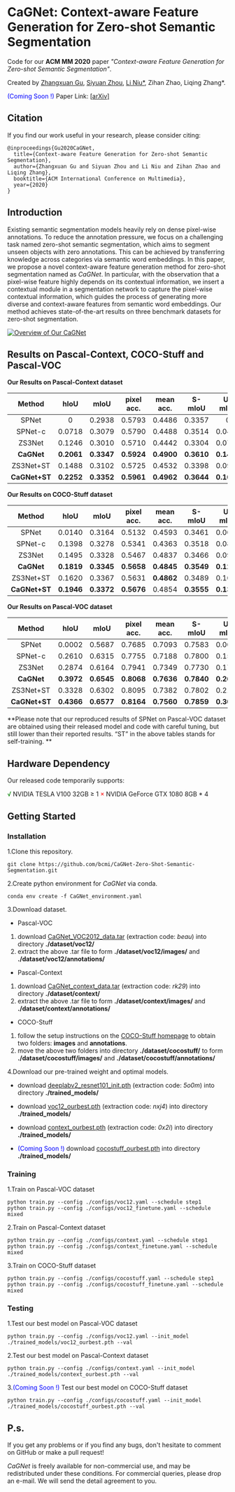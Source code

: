 # CaGNet: Context-aware Feature Generation for Zero-shot Semantic Segmentation

Code for our **ACM MM 2020** paper *"Context-aware Feature Generation for Zero-shot Semantic Segmentation"*.

Created by [Zhangxuan Gu](https://github.com/zhangxgu), [Siyuan Zhou](https://github.com/Siyuan-Zhou), [Li Niu\*](https://github.com/ustcnewly), Zihan Zhao, Liqing Zhang\*.

<font color=blue>(Coming Soon !)</font> Paper Link: [[arXiv\]]()

## Citation

If you find our work useful in your research, please consider citing:

```
@inproceedings{Gu2020CaGNet,
  title={Context-aware Feature Generation for Zero-shot Semantic Segmentation},
  author={Zhangxuan Gu and Siyuan Zhou and Li Niu and Zihan Zhao and Liqing Zhang},
  booktitle={ACM International Conference on Multimedia},
  year={2020}
}
```

## Introduction

Existing semantic segmentation models heavily rely on dense pixel-wise annotations. To reduce the annotation pressure, we focus on a challenging task named zero-shot semantic segmentation, which aims to segment unseen objects with zero annotations. This can be achieved by transferring knowledge across categories via semantic word embeddings. In this paper, we propose a novel context-aware feature generation method for zero-shot segmentation named as *CaGNet*. In particular, with the observation that a pixel-wise feature highly depends on its contextual information, we insert a contextual module in a segmentation network to capture the pixel-wise contextual information, which guides the process of generating more diverse and context-aware features from semantic word embeddings. Our method achieves state-of-the-art results on three benchmark datasets for zero-shot segmentation.

[![Overview of Our CaGNet](https://github.com/bcmi/CaGNet-Zero-Shot-Semantic-Segmentation/tree/master/figures/overview.jpg?raw=true)](https://github.com/bcmi/CaGNet-Zero-Shot-Semantic-Segmentation/tree/master/figures/overview.jpg?raw=true)

## Results on Pascal-Context, COCO-Stuff and Pascal-VOC

**Our Results on Pascal-Context dataset**

| Method    | hIoU      | mIoU      | pixel acc. | mean acc. | S-mIoU   | U-mIoU    |
| :-------: | :-------: | :-------: | :--------: | :-------: | :-------: | :-------: |
| SPNet     | 0         | 0.2938    | 0.5793      | 0.4486    | 0.3357    | 0           |
| SPNet-c   | 0.0718    | 0.3079    | 0.5790      | 0.4488    | 0.3514    | 0.0400      |
| ZS3Net    | 0.1246 | 0.3010 | 0.5710 | 0.4442 | 0.3304 | 0.0768  |
| **CaGNet**| **0.2061** | **0.3347** | **0.5924** | **0.4900** | **0.3610** | **0.1442** |
| ZS3Net+ST | 0.1488 | 0.3102 | 0.5725 | 0.4532 | 0.3398 | 0.0953  |
| **CaGNet+ST** | **0.2252** | **0.3352** | **0.5961** | **0.4962** | **0.3644** | **0.1630** |

**Our Results on COCO-Stuff dataset**

| Method    | hIoU      | mIoU      | pixel acc. | mean acc. | S-mIoU   | U-mIoU    |
| :-------: | :-------: | :-------: | :--------: | :-------: | :-------: | :-------: |
| SPNet     | 0.0140 | 0.3164 | 0.5132 | 0.4593 | 0.3461 | 0.0070  |
| SPNet-c   | 0.1398 | 0.3278 | 0.5341 | 0.4363 | 0.3518 | 0.0873 |
| ZS3Net    | 0.1495 | 0.3328 | 0.5467 | 0.4837 | 0.3466 | 0.0953  |
| **CaGNet**| **0.1819** | **0.3345** | **0.5658** | **0.4845** | **0.3549** | **0.1223** |
| ZS3Net+ST | 0.1620 | 0.3367 | 0.5631 | **0.4862** | 0.3489 | 0.1055  |
| **CaGNet+ST** | **0.1946** | **0.3372** | **0.5676** | 0.4854 | **0.3555** | **0.1340** |

**Our Results on Pascal-VOC dataset**

| Method    | hIoU      | mIoU      | pixel acc. | mean acc. | S-mIoU   | U-mIoU    |
| :-------: | :-------: | :-------: | :--------: | :-------: | :-------: | :-------: |
| SPNet     | 0.0002 | 0.5687 | 0.7685 | 0.7093 | 0.7583 | 0.0001  |
| SPNet-c   |   0.2610   | 0.6315 | 0.7755 | 0.7188 |   0.7800   | 0.1563  |
| ZS3Net |   0.2874   |   0.6164   | 0.7941 | 0.7349 | 0.7730 | 0.1765  |
| **CaGNet**| **0.3972** | **0.6545** | **0.8068** | **0.7636** | **0.7840** | **0.2659** |
| ZS3Net+ST | 0.3328 |   0.6302   | 0.8095 | 0.7382 | 0.7802 | 0.2115 |
| **CaGNet+ST** | **0.4366** | **0.6577** | **0.8164** | **0.7560** | **0.7859** | **0.3031** |

**Please note that our reproduced results of SPNet on Pascal-VOC dataset are obtained using their released model and code with careful tuning, but still lower than their reported results. “ST” in the above tables stands for self-training. **

## Hardware Dependency

Our released code temporarily supports:

 <font color=green>√</font>  NVIDIA TESLA V100 32GB  ≥  1
 <font color=red>×</font>  NVIDIA GeForce GTX 1080 8GB  *  4

## Getting Started

### Installation

1.Clone this repository.

```
git clone https://github.com/bcmi/CaGNet-Zero-Shot-Semantic-Segmentation.git
```

2.Create python environment for *CaGNet* via conda.

```
conda env create -f CaGNet_environment.yaml
```

3.Download dataset.

  - Pascal-VOC
1) download [CaGNet_VOC2012_data.tar](https://pan.baidu.com/s/17aEkQuwL7VQRSACUV97Pkw) (extraction code: *beau*) into directory **./dataset/voc12/**
2) extract the above .tar file to form **./dataset/voc12/images/** and **./dataset/voc12/annotations/**

  - Pascal-Context
1) download [CaGNet_context_data.tar](https://pan.baidu.com/s/11f22mnXQRGAR78QR8-W9ow) (extraction code: *rk29*) into directory **./dataset/context/**
2) extract the above .tar file to form **./dataset/context/images/** and **./dataset/context/annotations/**

  - COCO-Stuff
1) follow the setup instructions on the [COCO-Stuff homepage](https://github.com/nightrome/cocostuff) to obtain two folders: **images** and **annotations**.
2) move the above two folders into directory **./dataset/cocostuff/** to form **./dataset/cocostuff/images/** and **./dataset/cocostuff/annotations/**

4.Download our pre-trained weight and optimal models.

  - download [deeplabv2_resnet101_init.pth](https://pan.baidu.com/s/1N0spp4zKBWpo6pD2kCbqeA) (extraction code: *5o0m*) into directory **./trained_models/**
  - download [voc12_ourbest.pth](https://pan.baidu.com/s/11npWXmwMNLpOfj0wjWOiGg) (extraction code: *nxj4*) into directory **./trained_models/**

  - download [context_ourbest.pth](https://pan.baidu.com/s/1-ULedCAlo16kmbJKUrjsAQ) (extraction code: *0x2i*) into directory **./trained_models/**

  - <font color=blue>(Coming Soon !)</font> download [cocostuff_ourbest.pth]() into directory **./trained_models/**

### Training

1.Train on Pascal-VOC dataset

```
python train.py --config ./configs/voc12.yaml --schedule step1
python train.py --config ./configs/voc12_finetune.yaml --schedule mixed
```

2.Train on Pascal-Context dataset

```
python train.py --config ./configs/context.yaml --schedule step1
python train.py --config ./configs/context_finetune.yaml --schedule mixed
```

3.Train on COCO-Stuff dataset

```
python train.py --config ./configs/cocostuff.yaml --schedule step1
python train.py --config ./configs/cocostuff_finetune.yaml --schedule mixed
```

### Testing

1.Test our best model on Pascal-VOC dataset

```
python train.py --config ./configs/voc12.yaml --init_model ./trained_models/voc12_ourbest.pth --val
```

2.Test our best model on Pascal-Context dataset

```
python train.py --config ./configs/context.yaml --init_model ./trained_models/context_ourbest.pth --val
```

3.<font color=blue>(Coming Soon !)</font> Test our best model on COCO-Stuff dataset

```
python train.py --config ./configs/cocostuff.yaml --init_model ./trained_models/cocostuff_ourbest.pth --val
```

## P.s.

If you get any problems or if you find any bugs, don't hesitate to comment on GitHub or make a pull request!

*CaGNet* is freely available for non-commercial use, and may be redistributed under these conditions. For commercial queries, please drop an e-mail. We will send the detail agreement to you.